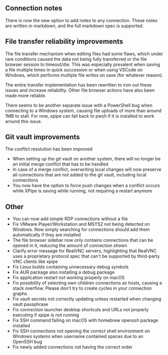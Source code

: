 ## Connection notes

There is now the new option to add notes to any connection. These notes are written in markdown, and the full markdown spec is supported.

## File transfer reliability improvements

The file transfer mechanism when editing files had some flaws, which under rare conditions caused the data not being fully transferred or the file browser session to timeout/die. This was especially prevalent when saving a file multiple times in quick succession or when using VSCode on Windows, which performs multiple file writes on save (for whatever reason).

The entire transfer implementation has been rewritten to iron out these issues and increase reliability. Other file browser actions have also been made more reliable.

There seems to be another separate issue with a PowerShell bug when connecting to a Windows system, causing file uploads of more than around 1MB to stall. For now, xpipe can fall back to pwsh if it is installed to work around this issue.

## Git vault improvements

The conflict resolution has been improved
- When setting up the git vault on another system, there will no longer be an initial merge conflict that has to be handled
- In case of a merge conflict, overwriting local changes will now preserve all connections that are not added to the git vault, including local connections
- You now have the option to force push changes when a conflict occurs while XPipe is saving while running, not requiring a restart anymore

## Other

- You can now add simple RDP connections without a file
- Fix VMware Player/Workstation and MSYS2 not being detected on Windows. Now simply searching for connections should add them automatically if they are installed
- The file browser sidebar now only contains connections that can be opened in it, reducing the amount of connection shown
- Clarify error message for RealVNC servers, highlighting that RealVNC uses a proprietary protocol spec that can't be supported by third-party VNC clients like xpipe
- Fix Linux builds containing unnecessary debug symbols
- Fix AUR package also installing a debug package
- Fix application restart not working properly on macOS
- Fix possibility of selecting own children connections as hosts, causing a stack overflow. Please don't try to create cycles in your connection graphs
- Fix vault secrets not correctly updating unless restarted when changing vault passphrase
- Fix connection launcher desktop shortcuts and URLs not properly executing if xpipe is not running
- Fix SSH command failing on macOS with homebrew openssh package installed
- Fix SSH connections not opening the correct shell environment on Windows systems when username contained spaces due to an OpenSSH bug
- Fix newly added connections not having the correct order
